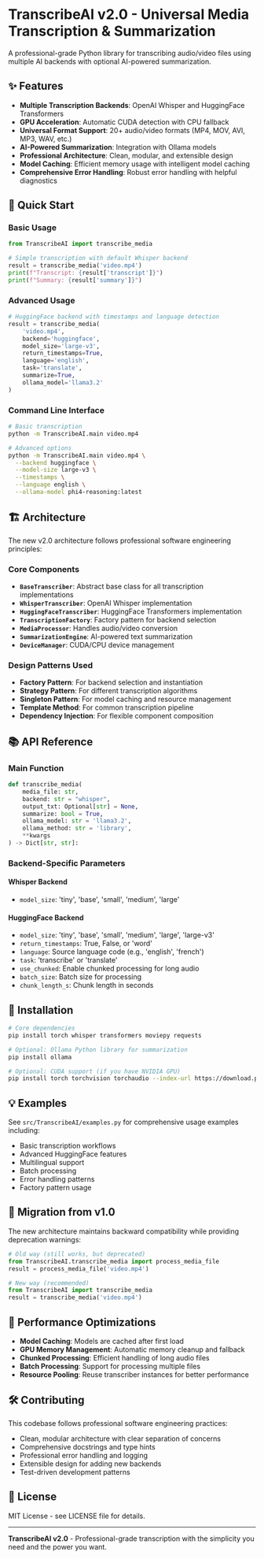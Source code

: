 # TranscribeAI v2.0 - Universal Media Transcription & Summarization

A professional-grade Python library for transcribing audio/video files using multiple AI backends with optional AI-powered summarization.

## ✨ Features

- **Multiple Transcription Backends**: OpenAI Whisper and HuggingFace Transformers
- **GPU Acceleration**: Automatic CUDA detection with CPU fallback
- **Universal Format Support**: 20+ audio/video formats (MP4, MOV, AVI, MP3, WAV, etc.)
- **AI-Powered Summarization**: Integration with Ollama models
- **Professional Architecture**: Clean, modular, and extensible design
- **Model Caching**: Efficient memory usage with intelligent model caching
- **Comprehensive Error Handling**: Robust error handling with helpful diagnostics

## 🚀 Quick Start

### Basic Usage

```python
from TranscribeAI import transcribe_media

# Simple transcription with default Whisper backend
result = transcribe_media('video.mp4')
print(f"Transcript: {result['transcript']}")
print(f"Summary: {result['summary']}")
```

### Advanced Usage

```python
# HuggingFace backend with timestamps and language detection
result = transcribe_media(
    'video.mp4',
    backend='huggingface',
    model_size='large-v3',
    return_timestamps=True,
    language='english',
    task='translate',
    summarize=True,
    ollama_model='llama3.2'
)
```

### Command Line Interface

```bash
# Basic transcription
python -m TranscribeAI.main video.mp4

# Advanced options
python -m TranscribeAI.main video.mp4 \
  --backend huggingface \
  --model-size large-v3 \
  --timestamps \
  --language english \
  --ollama-model phi4-reasoning:latest
```

## 🏗️ Architecture

The new v2.0 architecture follows professional software engineering principles:

### Core Components

- **`BaseTranscriber`**: Abstract base class for all transcription implementations
- **`WhisperTranscriber`**: OpenAI Whisper implementation
- **`HuggingFaceTranscriber`**: HuggingFace Transformers implementation  
- **`TranscriptionFactory`**: Factory pattern for backend selection
- **`MediaProcessor`**: Handles audio/video conversion
- **`SummarizationEngine`**: AI-powered text summarization
- **`DeviceManager`**: CUDA/CPU device management

### Design Patterns Used

- **Factory Pattern**: For backend selection and instantiation
- **Strategy Pattern**: For different transcription algorithms
- **Singleton Pattern**: For model caching and resource management
- **Template Method**: For common transcription pipeline
- **Dependency Injection**: For flexible component composition

## 📚 API Reference

### Main Function

```python
def transcribe_media(
    media_file: str,
    backend: str = "whisper",
    output_txt: Optional[str] = None,
    summarize: bool = True,
    ollama_model: str = 'llama3.2',
    ollama_method: str = 'library',
    **kwargs
) -> Dict[str, str]:
```

### Backend-Specific Parameters

#### Whisper Backend
- `model_size`: 'tiny', 'base', 'small', 'medium', 'large'

#### HuggingFace Backend
- `model_size`: 'tiny', 'base', 'small', 'medium', 'large', 'large-v3'
- `return_timestamps`: True, False, or 'word'
- `language`: Source language code (e.g., 'english', 'french')
- `task`: 'transcribe' or 'translate'
- `use_chunked`: Enable chunked processing for long audio
- `batch_size`: Batch size for processing
- `chunk_length_s`: Chunk length in seconds

## 🔧 Installation

```bash
# Core dependencies
pip install torch whisper transformers moviepy requests

# Optional: Ollama Python library for summarization
pip install ollama

# Optional: CUDA support (if you have NVIDIA GPU)
pip install torch torchvision torchaudio --index-url https://download.pytorch.org/whl/cu118
```

## 💡 Examples

See `src/TranscribeAI/examples.py` for comprehensive usage examples including:

- Basic transcription workflows
- Advanced HuggingFace features
- Multilingual support
- Batch processing
- Error handling patterns
- Factory pattern usage

## 🔄 Migration from v1.0

The new architecture maintains backward compatibility while providing deprecation warnings:

```python
# Old way (still works, but deprecated)
from TranscribeAI.transcribe_media import process_media_file
result = process_media_file('video.mp4')

# New way (recommended)
from TranscribeAI import transcribe_media
result = transcribe_media('video.mp4')
```

## 🎯 Performance Optimizations

- **Model Caching**: Models are cached after first load
- **GPU Memory Management**: Automatic memory cleanup and fallback
- **Chunked Processing**: Efficient handling of long audio files
- **Batch Processing**: Support for processing multiple files
- **Resource Pooling**: Reuse transcriber instances for better performance

## 🛠️ Contributing

This codebase follows professional software engineering practices:

- Clean, modular architecture with clear separation of concerns
- Comprehensive docstrings and type hints
- Professional error handling and logging
- Extensible design for adding new backends
- Test-driven development patterns

## 📄 License

MIT License - see LICENSE file for details.

---

**TranscribeAI v2.0** - Professional-grade transcription with the simplicity you need and the power you want.
